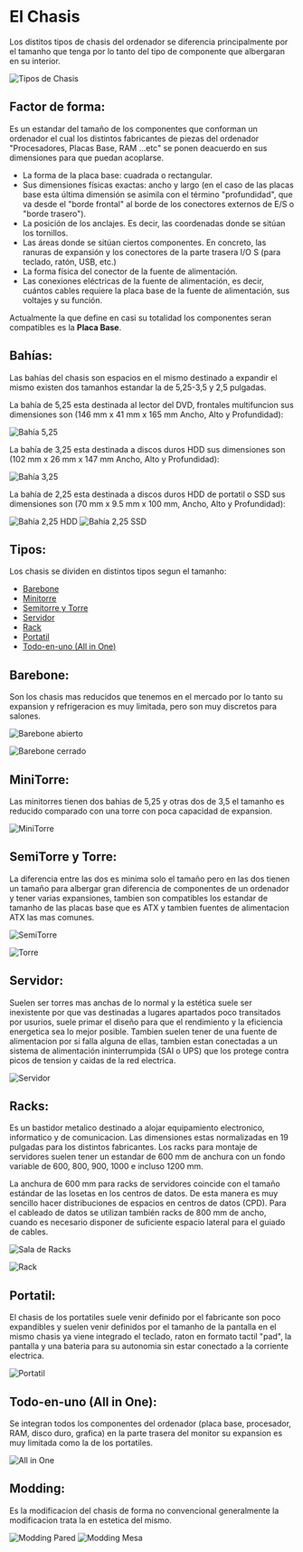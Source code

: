 # El Chasis

Los distitos tipos de chasis del ordenador se diferencia principalmente por el tamanho que tenga por lo tanto del tipo de componente que albergaran en su interior.

![Tipos de Chasis](https://cdn.computerhoy.com/sites/navi.axelspringer.es/public/styles/480/public/media/image/2016/05/169346-consejos-claves-comprar-chasis-pc.jpg?itok=X4VloUZ6
"Chasis")

## Factor de forma:

Es un estandar del tamaño de los componentes que conforman un ordenador el cual los distintos fabricantes de piezas del ordenador "Procesadores, Placas Base, RAM ...etc" se ponen deacuerdo en sus dimensiones para que puedan acoplarse.

+ La forma de la placa base: cuadrada o rectangular.
+ Sus dimensiones físicas exactas: ancho y largo (en el caso de las placas base esta última dimensión se asimila con el término "profundidad", que va desde el "borde frontal" al borde de los conectores externos de E/S o "borde trasero").
+ La posición de los anclajes. Es decir, las coordenadas donde se sitúan los tornillos.
+ Las áreas donde se sitúan ciertos componentes. En concreto, las ranuras de expansión y los conectores de la parte trasera I/O S (para teclado, ratón, USB, etc.)
+ La forma física del conector de la fuente de alimentación.
+ Las conexiones eléctricas de la fuente de alimentación, es decir, cuántos cables requiere la placa base de la fuente de alimentación, sus voltajes y su función.

Actualmente la que define en casi su totalidad los componentes seran compatibles es la **Placa Base**.

## Bahías:

Las bahías del chasis son espacios en el mismo destinado a expandir el mismo existen dos tamanhos estandar la de 5,25-3,5 y 2,5 pulgadas.

La bahía de 5,25 esta destinada al lector del DVD, frontales multifuncion sus dimensiones son (146 mm x 41 mm x 165 mm Ancho, Alto y Profundidad):

![Bahía 5,25](https://silverfenix7.files.wordpress.com/2008/11/cinco-y-cuarto.jpg)

La bahía de 3,25 esta destinada a discos duros HDD sus dimensiones son (102 mm x 26 mm x 147 mm Ancho, Alto y Profundidad):

![Bahía 3,25](https://silverfenix7.files.wordpress.com/2008/11/tres-y-medio.jpg?w=468&h=553)

La bahía de 2,25 esta destinada a discos duros HDD de portatil o SSD sus dimensiones son (70 mm x 9.5 mm x 100 mm, Ancho, Alto y Profundidad):

![Bahía 2,25 HDD](https://silverfenix7.files.wordpress.com/2008/11/dos-y-medio2.jpg)
![Bahía 2,25 SSD](https://http2.mlstatic.com/unidad-de-estado-solido-ssd-120gb-quaroni-25-sata-iii-6gbs-D_NQ_NP_611430-MLM27254217507_042018-F.jpg)

## Tipos:

Los chasis se dividen en distintos tipos segun el tamanho:

+ [Barebone](#id1)
+ [Minitorre](#id2)
+ [Semitorre y Torre](#id3)
+ [Servidor](#id4)
+ [Rack](#id5)
+ [Portatil](#id6)
+ [Todo-en-uno (All in One)](#id7)

<div id='id1' />

## Barebone:

Son los chasis mas reducidos que tenemos en el mercado por lo tanto su expansion y refrigeracion es muy limitada, pero son muy discretos para salones.

![Barebone abierto](https://hardzone.es/app/uploads/2017/10/IMG_2812.jpg)

![Barebone cerrado](https://img.grouponcdn.com/deal/4EBqhAtvR6rCkmcUVZUeGHFoiXLF/4E-1000x600/v1/c700x420.jpg)

<div id='id2' />

## MiniTorre:

Las minitorres tienen dos bahias de 5,25 y otras dos de 3,5 el tamanho es reducido comparado con una torre con poca capacidad de expansion.

![MiniTorre](https://www.powerplanetonline.com/cdnassets/mini_torre_l_link_magna_3_0_slim_fuente_500w_01_l.jpg)

<div id='id3' />

## SemiTorre y Torre:

La diferencia entre las dos es minima solo el tamaño pero en las dos tienen un tamaño para albergar gran diferencia de componentes de un ordenador y tener varias expansiones, tambien son compatibles los estandar de tamanho de las placas base que es ATX y tambien fuentes de alimentacion ATX las mas comunes.

![SemiTorre](https://static.pcbox.com/imagenesprod2/img/norm/high/23226749-112.jpg)

![Torre](https://ae01.alicdn.com/kf/HTB1XLdddDZRMeJjSspoq6ACOFXa8/Artisan-Torre-soporte-de-chasis-ATX-motherboard-integrado-panel-de-metal-USB3-0.jpg_640x640.jpg)

<div id='id4' />

## Servidor:

Suelen ser torres mas anchas de lo normal y la estética suele ser inexistente por que vas destinadas a lugares apartados poco transitados por usurios, suele primar el diseño para que el rendimiento y la eficiencia energetica sea lo mejor posible. 
Tambien suelen tener de una fuente de alimentacion por si falla alguna de ellas, tambien estan conectadas a un sistema de alimentación ininterrumpida (SAI o UPS) que los protege contra picos de tension y caidas de la red electrica.

![Servidor](https://www.hostdime.com.co/hdimages/png/servidorhdcodedicados.png)

<div id='id5' />

## Racks:

Es un bastidor metalico destinado a alojar equipamiento electronico, informatico y de comunicacion. Las dimensiones estas normalizadas en 19 pulgadas para los distintos fabricantes.
Los racks para montaje de servidores suelen tener un estandar de 600 mm de anchura con un fondo variable de 600, 800, 900, 1000 e incluso 1200 mm.

La anchura de 600 mm para racks de servidores coincide con el tamaño estándar de las losetas en los centros de datos. De esta manera es muy sencillo hacer distribuciones de espacios en centros de datos (CPD). Para el cableado de datos se utilizan también racks de 800 mm de ancho, cuando es necesario disponer de suficiente espacio lateral para el guiado de cables. 

![Sala de Racks](https://rcastilla.com/wp-content/uploads/2014/10/iStock_000047373290_XXXLarge2.jpg)

![Rack](https://sites.google.com/site/conponentesrack/_/rsrc/1457664195258/home/banner_LP_42U_SuperRack.jpg)

<div id='id6' />

## Portatil:

El chasis de los portatiles suele venir definido por el fabricante son poco expandibles y suelen venir definidos por el tamanho de la pantalla en el mismo chasis ya viene integrado el teclado, raton en formato tactil "pad", la pantalla y una bateria para su autonomia sin estar conectado a la corriente electrica.

![Portatil](https://e00-elmundo.uecdn.es/assets/multimedia/imagenes/2018/09/19/15373701821966.gif)

<div id='id7' />

## Todo-en-uno (All in One):

Se integran todos los componentes del ordenador (placa base, procesador, RAM, disco duro, grafica) en la parte trasera del monitor su expansion es muy limitada como la de los portatiles.

![All in One](https://product-images.www8-hp.com/digmedialib/prodimg/lowres/c05151280.png)

## Modding:

Es la modificacion del chasis de forma no convencional generalmente la modificacion trata la en estetica del mismo.

![Modding Pared](https://puregaming.es/wp-content/uploads/2013/08/modding-pc-0202.jpg)
![Modding Mesa](http://images.bit-tech.net/content_images/2013/12/bit-tech-modding-update-december-2013/1-1280x1024.jpg)